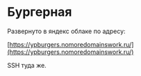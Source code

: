 # Бургерная

Развернуто в яндекс облаке по адресу:

[https://ypburgers.nomoredomainswork.ru/](https://ypburgers.nomoredomainswork.ru/)

SSH туда же.
